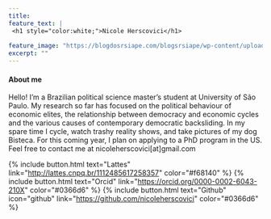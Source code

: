 ```yaml
---
title: 
feature_text: |
 <h1 style="color:white;">Nicole Herscovici</h1>
  
feature_image: "https://blogdosrsiape.com/blogsrsiape/wp-content/uploads/sites/2/2018/02/saompa.png"
excerpt: ""
---
```


#### About me

Hello! I’m a Brazilian political science master’s student at University of São Paulo. My research so far has focused on the political behaviour of economic elites, the relationship between democracy and economic cycles and the various causes of contemporary democratic backsliding. In my spare time I cycle, watch trashy reality shows, and take pictures of my dog Bisteca. For this coming year, I plan on applying to a PhD program in the US. Feel free to contact me at nicoleherscovici[at]gmail.com

{% include button.html text="Lattes" link="http://lattes.cnpq.br/1112485617258357" color="#f68140" %} {% include button.html text="Orcid" link="https://orcid.org/0000-0002-6043-210X" color="#0366d6" %}  {% include button.html text="Github" icon="github" link="https://github.com/nicoleherscovici" color="#0366d6" %}
